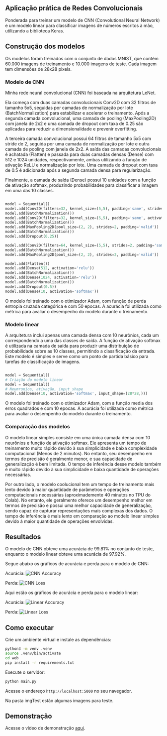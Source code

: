 ## Aplicação prática de Redes Convolucionais

Ponderada para treinar um modelo de CNN (Convolutional Neural Network) e um modelo linear para classificar imagens de números escritos à mão, utilizando a biblioteca Keras.

## Construção dos modelos

Os modelos foram treinados com o conjunto de dados MNIST, que contém 60.000 imagens de treinamento e 10.000 imagens de teste. Cada imagem tem dimensões de 28x28 pixels.

### Modelo de CNN

Minha rede neural convolucional (CNN) foi baseada na arquitetura LeNet.

Ela começa com duas camadas convolucionais Conv2D com 32 filtros de tamanho 5x5, seguidas por camadas de normalização por lote (BatchNormalization) para estabilizar e acelerar o treinamento. Após a segunda camada convolucional, uma camada de pooling (MaxPooling2D) com janela de 2x2 e uma camada de dropout com taxa de 0.25 são aplicadas para reduzir a dimensionalidade e prevenir overfitting.

A terceira camada convolucional possui 64 filtros de tamanho 5x5 com stride de 2, seguida por uma camada de normalização por lote e outra camada de pooling com janela de 2x2. A saída das camadas convolucionais é achatada (Flatten) e passada para duas camadas densas (Dense) com 512 e 1024 unidades, respectivamente, ambas utilizando a função de ativação ReLU e normalização por lote. Uma camada de dropout com taxa de 0.5 é adicionada após a segunda camada densa para regularização.

Finalmente, a camada de saída (Dense) possui 10 unidades com a função de ativação softmax, produzindo probabilidades para classificar a imagem em uma das 10 classes.

```python

model = Sequential()
model.add(Conv2D(filters=32, kernel_size=(5,5), padding='same', strides=1, activation='relu', data_format='channels_last', kernel_initializer='he_normal', input_shape=(28, 28, 1)))
model.add(BatchNormalization())
model.add(Conv2D(filters=32, kernel_size=(5,5), padding='same', activation='relu'))
model.add(BatchNormalization())
model.add(MaxPooling2D(pool_size=(2, 2), strides=2, padding='valid'))
model.add(BatchNormalization())
model.add(Dropout(0.25))

model.add(Conv2D(filters=64, kernel_size=(5,5), strides=2, padding='same', activation='relu'))
model.add(BatchNormalization())
model.add(MaxPooling2D(pool_size=(2, 2), strides=2, padding='valid'))

model.add(Flatten())
model.add(Dense(512, activation='relu'))
model.add(BatchNormalization())
model.add(Dense(1024, activation='relu'))
model.add(BatchNormalization())
model.add(Dropout(0.5))
model.add(Dense(10, activation='softmax'))

```

O modelo foi treinado com o otimizador Adam, com função de perda entropia cruzada categórica e com 50 epocas. A acurácia foi utilizada como métrica para avaliar o desempenho do modelo durante o treinamento.

### Modelo linear

A arquitetura inclui apenas uma camada densa com 10 neurônios, cada um correspondendo a uma das classes de saída. A função de ativação softmax é utilizada na camada de saída para produzir uma distribuição de probabilidade sobre as 10 classes, permitindo a classificação da entrada. Este modelo é simples e serve como um ponto de partida básico para tarefas de classificação de imagens.

```python

model = Sequential()
# Criação do modelo linear
model = Sequential()
# Neumronios, ativação, input_shape
model.add(Dense(10, activation='softmax', input_shape=(28*28,)))

```

O modelo foi treinado com o otimizador Adam, com a função media dos erros quadrados e com 10 epocas. A acurácia foi utilizada como métrica para avaliar o desempenho do modelo durante o treinamento.

### Comparação dos modelos

O modelo linear simples consiste em uma única camada densa com 10 neurônios e função de ativação softmax. Ele apresenta um tempo de treinamento muito rápido devido à sua simplicidade e baixa complexidade computacional (Menos de 2 minutos). No entanto, seu desempenho em termos de precisão é geralmente menor, e sua capacidade de generalização é bem limitada. O tempo de inferência desse modelo também é muito rápido devido à sua simplicidade e baixa quantidade de operações necessárias.

Por outro lado, o modelo coolucional tem um tempo de treinamento mais lento devido à maior quantidade de parâmetros e operações computacionais necessárias (aproximademente 40 minutos no TPU do Colab). No entanto, ele geralmente oferece um desempenho melhor em termos de precisão e possui uma melhor capacidade de generalização, sendo capaz de capturar representações mais complexas dos dados. O tempo de inferência é mais lento em comparação ao modelo linear simples devido à maior quantidade de operações envolvidas.

## Resultados

O modelo de CNN obteve uma acurácia de 99.81% no conjunto de teste, enquanto o modelo linear obteve uma acurácia de 97.92%.

Segue abaixo os gráficos de acurácia e perda para o modelo de CNN:

Acurácia:
![CNN Accuracy](imgDocs/acuraciaCNN.png)

Perda:
![CNN Loss](imgDocs/perdaCNN.png)

Aqui estão os gráficos de acurácia e perda para o modelo linear:

Acurácia:
![Linear Accuracy](imgDocs/acuraciaLinear.png)

Perda:
![Linear Loss](imgDocs/perdaLinear.png)

## Como executar

Crie um ambiente virtual e instale as dependências:

```bash
python3 -m venv .venv
source .venv/bin/activate
cd web
pip install -r requirements.txt
```

Execute o servidor:

```bash
python main.py
```

Acesse o endereço `http://localhost:5000` no seu navegador.

Na pasta imgTest estão algumas imagens para teste.

## Demonstração

Acesse o vídeo de demonstração [aqui](https://youtu.be/LFf5j-1du2Y).